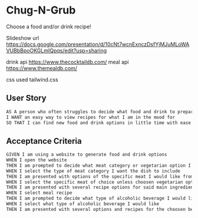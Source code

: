 # Chug-N-Grub
Choose a food and/or drink recipe!


Slideshow url https://docs.google.com/presentation/d/10cNt7wcnExnczDsfYjMJuMLoWAVUBbBpoOKGLmIQpqs/edit?usp=sharing


drink api https://www.thecocktaildb.com/
meal api https://www.themealdb.com/

css used tailwind.css

## User Story

```md
AS A person who often struggles to decide what food and drink to prepare
I WANT an easy way to view recipes for what I am in the mood for
SO THAT I can find new food and drink options in little time with ease
```

## Acceptance Criteria

```md
GIVEN I am using a website to generate food and drink options
WHEN I open the website
THEN I am prompted to decide what meat category or vegetarian option I want the main dish to include
WHEN I select the type of meat category I want the dish to include
THEN I am presented with options of the specific meat I would like from the choosen category
WHEN I select the specific meat of choice unless choosen vegetarian option
THEN I am presented with several recipe options for said main ingredient
WHEN I select meal recipe
THEN I am prompted to decide what type of alcoholic beverage I would like
WHEN I select what type of alcoholic beverage I would like
THEN I am presented with several options and recipes for the choosen beverage
```